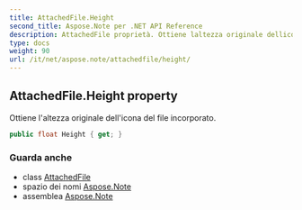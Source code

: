 ```yaml
---
title: AttachedFile.Height
second_title: Aspose.Note per .NET API Reference
description: AttachedFile proprietà. Ottiene laltezza originale dellicona del file incorporato.
type: docs
weight: 90
url: /it/net/aspose.note/attachedfile/height/
---
```

## AttachedFile.Height property

Ottiene l'altezza originale dell'icona del file incorporato.

```csharp
public float Height { get; }
```

### Guarda anche

* class [AttachedFile](../)
* spazio dei nomi [Aspose.Note](../../attachedfile/)
* assemblea [Aspose.Note](../../../)


